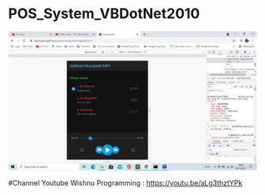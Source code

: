 # POS_System_VBDotNet2010

![alt text](https://github.com/Wishnupmi/wishnuprogramming.github.io/blob/main/murojaah.jpg)

#Channel Youtube Wishnu Programming : 
https://youtu.be/aLg3thztYPk
